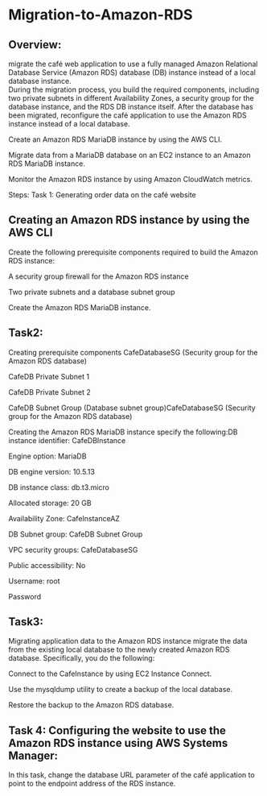 # Migration-to-Amazon-RDS

## Overview:
 migrate the café web application to use a fully managed Amazon Relational Database Service (Amazon RDS) database (DB) instance instead of a local database instance.<br>
 During the migration process, you build the required components, including two private subnets in different Availability Zones, a security group for the database instance, and the RDS DB instance itself. After the database has been migrated, reconfigure the café application to use the Amazon RDS instance instead of a local database.

Create an Amazon RDS MariaDB instance by using the AWS CLI.

Migrate data from a MariaDB database on an EC2 instance to an Amazon RDS MariaDB instance.

Monitor the Amazon RDS instance by using Amazon CloudWatch metrics.

Steps:
Task 1: Generating order data on the café website
## Creating an Amazon RDS instance by using the AWS CLI


Create the following prerequisite components required to build the Amazon RDS instance:

A security group firewall for the Amazon RDS instance

Two private subnets and a database subnet group

Create the Amazon RDS MariaDB instance.<br>

## Task2:
Creating prerequisite components
CafeDatabaseSG (Security group for the Amazon RDS database)

CafeDB Private Subnet 1

CafeDB Private Subnet 2

CafeDB Subnet Group (Database subnet group)CafeDatabaseSG (Security group for the Amazon RDS database)

Creating the Amazon RDS MariaDB instance
specify the following:DB instance identifier: CafeDBInstance

Engine option: MariaDB

DB engine version: 10.5.13

DB instance class: db.t3.micro

Allocated storage: 20 GB

Availability Zone: CafeInstanceAZ

DB Subnet group: CafeDB Subnet Group

VPC security groups: CafeDatabaseSG

Public accessibility: No

Username: root

Password

## Task3:
 Migrating application data to the Amazon RDS instance
  migrate the data from the existing local database to the newly created Amazon RDS database. Specifically, you do the following:

Connect to the CafeInstance by using EC2 Instance Connect.

Use the mysqldump utility to create a backup of the local database.

Restore the backup to the Amazon RDS database.

## Task 4: Configuring the website to use the Amazon RDS instance using AWS Systems Manager:
In this task, change the database URL parameter of the café application to point to the endpoint address of the RDS instance.
